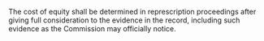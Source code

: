 The cost of equity shall be determined in represcription proceedings after giving full consideration to the evidence in the record, including such evidence as the Commission may officially notice.


